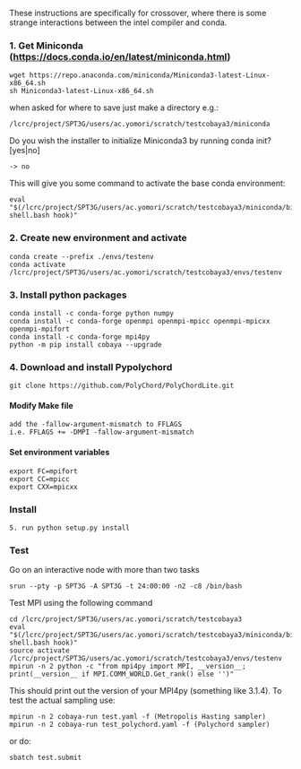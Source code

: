 These instructions are specifically for crossover, where there is some strange interactions between the intel compiler and conda.

### 1. Get Miniconda (https://docs.conda.io/en/latest/miniconda.html)
    wget https://repo.anaconda.com/miniconda/Miniconda3-latest-Linux-x86_64.sh
    sh Miniconda3-latest-Linux-x86_64.sh
 when asked for where to save just make a directory e.g.:
    
    /lcrc/project/SPT3G/users/ac.yomori/scratch/testcobaya3/miniconda
 
 Do you wish the installer to initialize Miniconda3 by running conda init? [yes|no]
 
    -> no
    
 This will give you some command to activate the base conda environment:
    
    eval "$(/lcrc/project/SPT3G/users/ac.yomori/scratch/testcobaya3/miniconda/bin/conda shell.bash hook)" 

### 2. Create new environment and activate
    conda create --prefix ./envs/testenv
    conda activate /lcrc/project/SPT3G/users/ac.yomori/scratch/testcobaya3/envs/testenv

### 3. Install python packages
    conda install -c conda-forge python numpy
    conda install -c conda-forge openmpi openmpi-mpicc openmpi-mpicxx openmpi-mpifort
    conda install -c conda-forge mpi4py
    python -m pip install cobaya --upgrade

### 4. Download and install Pypolychord 
    git clone https://github.com/PolyChord/PolyChordLite.git

#### Modify Make file

    add the -fallow-argument-mismatch to FFLAGS
    i.e. FFLAGS += -DMPI -fallow-argument-mismatch

#### Set environment variables
    export FC=mpifort
    export CC=mpicc
    export CXX=mpicxx
### Install 
    5. run python setup.py install 

### Test
    
Go on an interactive node with more than two tasks

    srun --pty -p SPT3G -A SPT3G -t 24:00:00 -n2 -c8 /bin/bash

Test MPI using the following command

    cd /lcrc/project/SPT3G/users/ac.yomori/scratch/testcobaya3
    eval "$(/lcrc/project/SPT3G/users/ac.yomori/scratch/testcobaya3/miniconda/bin/conda shell.bash hook)"
    source activate /lcrc/project/SPT3G/users/ac.yomori/scratch/testcobaya3/envs/testenv
    mpirun -n 2 python -c "from mpi4py import MPI, __version__; print(__version__ if MPI.COMM_WORLD.Get_rank() else '')"
    
This should print out the version of your MPI4py (something like 3.1.4). To test the actual sampling use: 

    mpirun -n 2 cobaya-run test.yaml -f (Metropolis Hasting sampler)
    mpirun -n 2 cobaya-run test_polychord.yaml -f (Polychord sampler)
   
or do:
 
    sbatch test.submit
    
